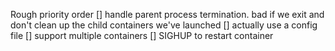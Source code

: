 Rough priority order
[] handle parent process termination. bad if we exit and don't clean up the child containers we've launched
[] actually use a config file
[] support multiple containers
[] SIGHUP to restart container
